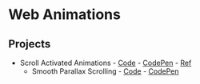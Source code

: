 # **Web Animations**

## **Projects**

- Scroll Activated Animations - [Code](https://github.com/sztxr/web-animation/tree/master/Scroll%20Activated%20Animations) - [CodePen](https://codepen.io/sztr/pen/EroodP) - [Ref](https://www.kirupa.com/animations/creating_scroll_activated_animations.htm)
  - Smooth Parallax Scrolling - [Code](https://github.com/sztxr/web-animation/tree/master/Smooth%20Parallax%20Scrolling) - [CodePen](https://codepen.io/sztr/pen/pGapEK)
    <!-- - Sprite Sheet Animations Using CSS - [Code]() - [CodePen]() -->
    <!-- - Animated Scroll to Top with Easing - [Code]() - [CodePen]()  -->
